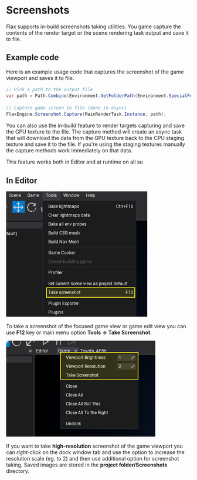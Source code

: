 # Screenshots

Flax supports in-build screenshots taking utilities. You game capture the contents of the render target or the scene rendering task output and save it to file.

## Example code

Here is an example usage code that captures the screenshot of the game viewport and saves it to file.

```cs
// Pick a path to the output file
var path = Path.Combine(Environment.GetFolderPath(Environment.SpecialFolder.Desktop), "screenshot.png");

// Capture game screen to file (done in async)
FlaxEngine.Screenshot.Capture(MainRenderTask.Instance, path);
```

You can also use the in-build feature to render targets capturing and save the GPU texture to the file. The capture method will create an async task that will download the data from the GPU texture back to the CPU staging texture and save it to the file. If you're using the staging textures manually the capture methods work immediately on that data.

This feature works both in Editor and at runtime on all su

## In Editor

![Editor Viewport Screenshot](media/viewport-screenshot-2.png)

To take a screenshot of the focused game view or game edit view you can use **F12** key or main menu option **Tools -> Take Screenshot**.

![Game Viewport Screenshot](media/viewport-screenshot-1.png)

If you want to take **high-resolution** screenshot of the game viewport you can *right-click* on the dock window tab and use the option to increase the resolution scale (eg. to 2) and then use additional option for screenshot taking. Saved images are stored in the **project folder/Screenshots** directory.

